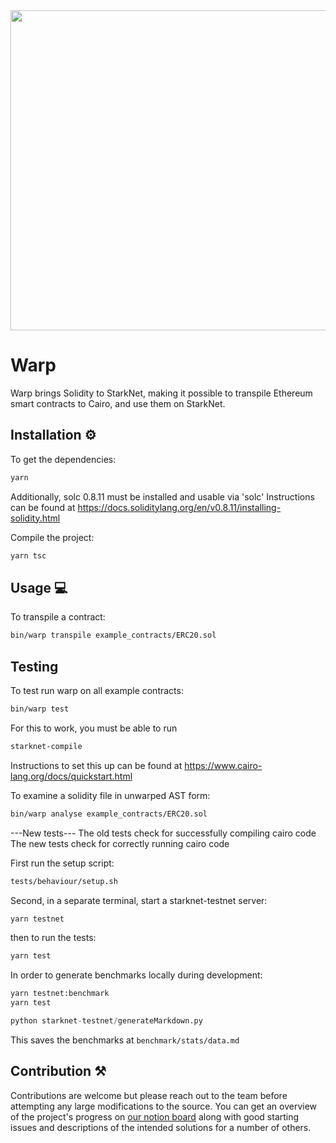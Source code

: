 <img src="https://github.com/NethermindEth/warp-ts/blob/develop/resources/WARP.svg" width="900" height="512" />

# Warp

Warp brings Solidity to StarkNet, making it possible to transpile Ethereum
smart contracts to Cairo, and use them on StarkNet.

## Installation :gear:

To get the dependencies:

```bash
yarn
```

Additionally, solc 0.8.11 must be installed and usable via 'solc' Instructions
can be found at
https://docs.soliditylang.org/en/v0.8.11/installing-solidity.html

Compile the project:

```bash
yarn tsc
```

## Usage :computer:

To transpile a contract:

```bash
bin/warp transpile example_contracts/ERC20.sol
```

## Testing

To test run warp on all example contracts:

```bash
bin/warp test
```

For this to work, you must be able to run

```bash
starknet-compile
```

Instructions to set this up can be found at
https://www.cairo-lang.org/docs/quickstart.html

To examine a solidity file in unwarped AST form:

```bash
bin/warp analyse example_contracts/ERC20.sol
```

---New tests---
The old tests check for successfully compiling cairo code
The new tests check for correctly running cairo code

First run the setup script:

```bash
tests/behaviour/setup.sh
```

Second, in a separate terminal, start a starknet-testnet server:

```bash
yarn testnet
```

then to run the tests:

```bash
yarn test
```

In order to generate benchmarks locally during development:

```bash
yarn testnet:benchmark
yarn test
```

```python
python starknet-testnet/generateMarkdown.py
```

This saves the benchmarks at `benchmark/stats/data.md`

## Contribution :hammer_and_pick:

Contributions are welcome but please reach out to the team before attempting
any large modifications to the source. You can get an overview of the project's
progress on [our notion
board](https://nethermind.notion.site/eab63c6df3f7442c8761bc65d7b45e82?v=d9efd18a8a9947e9b760f3959e43a4fc)
along with good starting issues and descriptions of the intended solutions for
a number of others.
